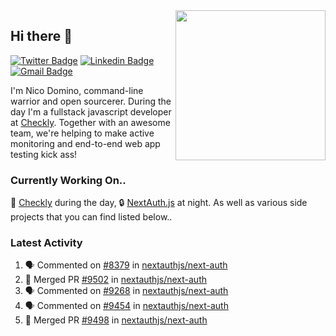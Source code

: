 <img align="right" src="https://user-images.githubusercontent.com/7415984/172472491-91b16eac-fa22-4ecf-92df-d687139fd1f9.gif" width="240" />

## Hi there 👋

[![Twitter Badge](https://img.shields.io/badge/-@ndom91-1ca0f1?style=flat-square&labelColor=1ca0f1&logo=twitter&logoColor=white&link=https://twitter.com/ndom91)](https://twitter.com/ndom91) [![Linkedin Badge](https://img.shields.io/badge/-ndom91-blue?style=flat-square&logo=Linkedin&logoColor=white&link=https://www.linkedin.com/in/ndom91/)](https://www.linkedin.com/in/ndom91/) [![Gmail Badge](https://img.shields.io/badge/-yo@ndo.dev-c14438?style=flat-square&logo=mail.ru&logoColor=white&link=mailto:yo@ndo.dev)](mailto:yo@ndo.dev)

I'm Nico Domino, command-line warrior and open sourcerer. During the day I'm a fullstack javascript developer at [Checkly](https://checklyhq.com). Together with an awesome team, we're helping to make active monitoring and end-to-end web app testing kick ass!

### Currently Working On..

🦝 [Checkly](https://checklyhq.com) during the day, 🔒 [NextAuth.js](https://github.com/nextauthjs/next-auth) at night. As well as various side projects that you can find listed below..

<!--START_SECTION_PROFILE_VIEWS:readme-info-->
<!--END_SECTION_PROFILE_VIEWS:readme-info-->

<!--START_SECTION_DAILY_COMMIT:readme-info-->
<!--END_SECTION_DAILY_COMMIT:readme-info-->

<!--START_SECTION_WEEKLY_COMMIT:readme-info-->
<!--END_SECTION_WEEKLY_COMMIT:readme-info-->

### Latest Activity

<!--START_SECTION:activity-->
1. 🗣 Commented on [#8379](https://github.com/nextauthjs/next-auth/pull/8379#issuecomment-1872552325) in [nextauthjs/next-auth](https://github.com/nextauthjs/next-auth)
2. 🎉 Merged PR [#9502](https://github.com/nextauthjs/next-auth/pull/9502) in [nextauthjs/next-auth](https://github.com/nextauthjs/next-auth)
3. 🗣 Commented on [#9268](https://github.com/nextauthjs/next-auth/pull/9268#issuecomment-1872490058) in [nextauthjs/next-auth](https://github.com/nextauthjs/next-auth)
4. 🗣 Commented on [#9454](https://github.com/nextauthjs/next-auth/issues/9454#issuecomment-1872489012) in [nextauthjs/next-auth](https://github.com/nextauthjs/next-auth)
5. 🎉 Merged PR [#9498](https://github.com/nextauthjs/next-auth/pull/9498) in [nextauthjs/next-auth](https://github.com/nextauthjs/next-auth)
<!--END_SECTION:activity-->
